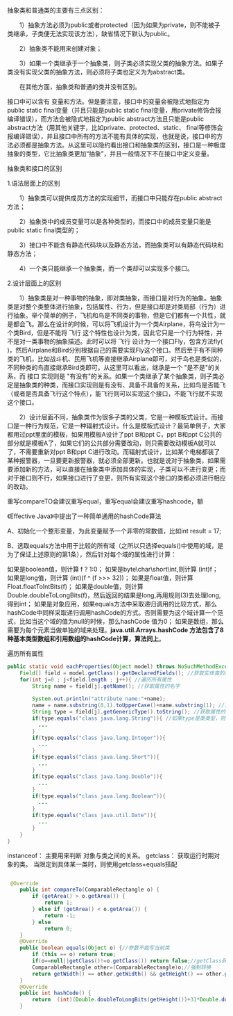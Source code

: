 <!--
 * @Author: fengsc
 * @Date: 2022-03-21 23:44:04
 * @LastEditTime: 2022-03-22 09:32:38
-->
抽象类和普通类的主要有三点区别：

　　1）抽象方法必须为public或者protected（因为如果为private，则不能被子类继承，子类便无法实现该方法），缺省情况下默认为public。

　　2）抽象类不能用来创建对象；

　　3）如果一个类继承于一个抽象类，则子类必须实现父类的抽象方法。如果子类没有实现父类的抽象方法，则必须将子类也定义为为abstract类。

　　在其他方面，抽象类和普通的类并没有区别。

接口中可以含有 变量和方法。但是要注意，接口中的变量会被隐式地指定为public static final变量（并且只能是public static final变量，用private修饰会报编译错误），而方法会被隐式地指定为public abstract方法且只能是public abstract方法（用其他关键字，比如private、protected、static、 final等修饰会报编译错误），并且接口中所有的方法不能有具体的实现，也就是说，接口中的方法必须都是抽象方法。从这里可以隐约看出接口和抽象类的区别，接口是一种极度抽象的类型，它比抽象类更加“抽象”，并且一般情况下不在接口中定义变量。

抽象类和接口的区别

1.语法层面上的区别

　　1）抽象类可以提供成员方法的实现细节，而接口中只能存在public abstract 方法；

　　2）抽象类中的成员变量可以是各种类型的，而接口中的成员变量只能是public static final类型的；

　　3）接口中不能含有静态代码块以及静态方法，而抽象类可以有静态代码块和静态方法；

　　4）一个类只能继承一个抽象类，而一个类却可以实现多个接口。

2.设计层面上的区别

　　1）抽象类是对一种事物的抽象，即对类抽象，而接口是对行为的抽象。抽象类是对整个类整体进行抽象，包括属性、行为，但是接口却是对类局部（行为）进行抽象。举个简单的例子，飞机和鸟是不同类的事物，但是它们都有一个共性，就是都会飞。那么在设计的时候，可以将飞机设计为一个类Airplane，将鸟设计为一个类Bird，但是不能将 飞行 这个特性也设计为类，因此它只是一个行为特性，并不是对一类事物的抽象描述。此时可以将 飞行 设计为一个接口Fly，包含方法fly( )，然后Airplane和Bird分别根据自己的需要实现Fly这个接口。然后至于有不同种类的飞机，比如战斗机、民用飞机等直接继承Airplane即可，对于鸟也是类似的，不同种类的鸟直接继承Bird类即可。从这里可以看出，继承是一个 "是不是"的关系，而 接口 实现则是 "有没有"的关系。如果一个类继承了某个抽象类，则子类必定是抽象类的种类，而接口实现则是有没有、具备不具备的关系，比如鸟是否能飞（或者是否具备飞行这个特点），能飞行则可以实现这个接口，不能飞行就不实现这个接口。

　　2）设计层面不同，抽象类作为很多子类的父类，它是一种模板式设计。而接口是一种行为规范，它是一种辐射式设计。什么是模板式设计？最简单例子，大家都用过ppt里面的模板，如果用模板A设计了ppt B和ppt C，ppt B和ppt C公共的部分就是模板A了，如果它们的公共部分需要改动，则只需要改动模板A就可以了，不需要重新对ppt B和ppt C进行改动。而辐射式设计，比如某个电梯都装了某种报警器，一旦要更新报警器，就必须全部更新。也就是说对于抽象类，如果需要添加新的方法，可以直接在抽象类中添加具体的实现，子类可以不进行变更；而对于接口则不行，如果接口进行了变更，则所有实现这个接口的类都必须进行相应的改动。


重写compareTO会建议重写equal，重写equal会建议重写hashcode，额

《Effective Java》中提出了一种简单通用的hashCode算法

A、初始化一个整形变量，为此变量赋予一个非零的常数值，比如int result = 17;

B、选取equals方法中用于比较的所有域（之所以只选择equals()中使用的域，是为了保证上述原则的第1条），然后针对每个域的属性进行计算：

如果是boolean值，则计算 f ? 1:0；
如果是byte\char\short\int,则计算 (int)f；
如果是long值，则计算 (int)(f ^ (f >>> 32))；
如果是float值，则计算 Float.floatToIntBits(f)；
如果是double值，则计算 Double.doubleToLongBits(f)，然后返回的结果是long,再用规则(3)去处理long,得到int；
如果是对象应用，如果equals方法中采取递归调用的比较方式，那么hashCode中同样采取递归调用hashCode的方式。否则需要为这个域计算一个范式，比如当这个域的值为null的时候，那么hashCode 值为0；
如果是数组，那么需要为每个元素当做单独的域来处理。**java.util.Arrays.hashCode 方法包含了8种基本类型数组和引用数组的hashCode计算，算法同上**。

遍历所有属性    

```java
public static void eachProperties(Object model) throws NoSuchMethodException, IllegalAccessException, IllegalArgumentException, InvocationTargetException{
    Field[] field = model.getClass().getDeclaredFields(); //获取实体类的所有属性，返回Field数组
    for(int j=0 ; j<field.length ; j++){ //遍历所有属性
        String name = field[j].getName(); //获取属性的名字
 
        System.out.println("attribute name:"+name);
        name = name.substring(0,1).toUpperCase()+name.substring(1); //将属性的首字符大写，方便构造get，set方法
        String type = field[j].getGenericType().toString(); //获取属性的类型
        if(type.equals("class java.lang.String")){ //如果type是类类型，则前面包含"class "，后面跟类名
          ...
        }
        if(type.equals("class java.lang.Integer")){
          ...
        }
        if(type.equals("class java.lang.Short")){
          ...
        }
        if(type.equals("class java.lang.Double")){
          ...
        }
        if(type.equals("class java.lang.Boolean")){
          ...
        }
        if(type.equals("class java.util.Date")){
          ...
        }
    }
}
```

instanceof： 主要用来判断  对象与类之间的关系。
getclass： 获取运行时期对象的类。
当限定到具体某一类时，则使用getclass+equals搭配

```java

 @Override
    public int compareTo(ComparableRectangle o) {
        if (getArea() > o.getArea()) {
            return 1;
        } else if (getArea() < o.getArea()) {
            return -1;
        } else
            return 0;
    }
    @Override
    public boolean equals(Object o) {//参数不能写当前类
        if (this == o) return true;
        if(o==null||getClass()!=o.getClass()) return false;//getClass获取运行时类
        ComparableRectangle other=(ComparableRectangle)o;//强制转换
        return getWidth() == other.getWidth() && getHeight() == other.getHeight();
    }
    @Override
    public int hashCode() {
        return  (int)(Double.doubleToLongBits(getHeight())+31*Double.doubleToLongBits(getWidth())+31*getDateCreated().getTime());
    }  

```
